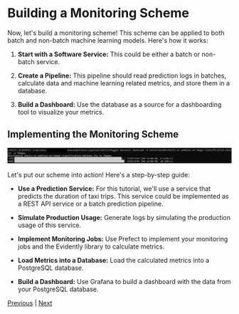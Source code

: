 # Building a Monitoring Scheme

Now, let's build a monitoring scheme! This scheme can be applied to both batch and non-batch machine learning models. Here's how it works:

1. **Start with a Software Service:** This could be either a batch or non-batch service.

2. **Create a Pipeline:** This pipeline should read prediction logs in batches, calculate data and machine learning related metrics, and store them in a database.

3. **Build a Dashboard:** Use the database as a source for a dashboarding tool to visualize your metrics.

## Implementing the Monitoring Scheme

![scheme](https://github.com/dimzachar/capstone_mlzoomcamp/blob/master/Extra/kaggle.png)

Let's put our scheme into action! Here's a step-by-step guide:

- **Use a Prediction Service:** For this tutorial, we'll use a service that predicts the duration of taxi trips. This service could be implemented as a REST API service or a batch prediction pipeline.

- **Simulate Production Usage:** Generate logs by simulating the production usage of this service.

- **Implement Monitoring Jobs:** Use Prefect to implement your monitoring jobs and the Evidently library to calculate metrics.

- **Load Metrics into a Database:** Load the calculated metrics into a PostgreSQL database.

- **Build a Dashboard:** Use Grafana to build a dashboard with the data from your PostgreSQL database.


[Previous](batch.md) | [Next](setup_env.md)
